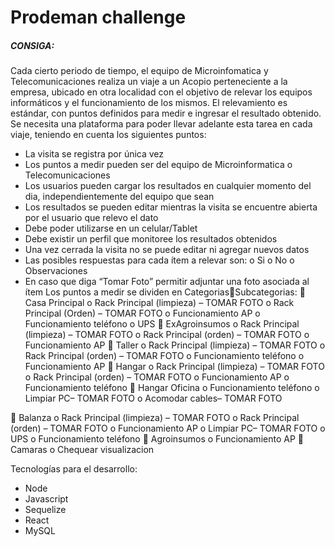 # Prodeman challenge

<h5>CONSIGA: </h5>

Cada cierto periodo de tiempo, el equipo de Microinfomatica y Telecomunicaciones realiza un
viaje a un Acopio perteneciente a la empresa, ubicado en otra localidad con el objetivo de
relevar los equipos informáticos y el funcionamiento de los mismos.
El relevamiento es estándar, con puntos definidos para medir e ingresar el resultado obtenido.
Se necesita una plataforma para poder llevar adelante esta tarea en cada viaje, teniendo en
cuenta los siguientes puntos:
- La visita se registra por única vez
- Los puntos a medir pueden ser del equipo de Microinformatica o Telecomunicaciones
- Los usuarios pueden cargar los resultados en cualquier momento del dia,
independientemente del equipo que sean
- Los resultados se pueden editar mientras la visita se encuentre abierta por el usuario
que relevo el dato
- Debe poder utilizarse en un celular/Tablet
- Debe existir un perfil que monitoree los resultados obtenidos
- Una vez cerrada la visita no se puede editar ni agregar nuevos datos
- Las posibles respuestas para cada ítem a relevar son:
o Si
o No
o Observaciones
- En caso que diga “Tomar Foto” permitir adjuntar una foto asociada al ítem
Los puntos a medir se dividen en CategoriasSubcategorias:
 Casa Principal
o Rack Principal (limpieza) – TOMAR FOTO
o Rack Principal (Orden) – TOMAR FOTO
o Funcionamiento AP
o Funcionamiento teléfono
o UPS
 ExAgroinsumos
o Rack Principal (limpieza) – TOMAR FOTO
o Rack Principal (orden) – TOMAR FOTO
o Funcionamiento AP
 Taller
o Rack Principal (limpieza) – TOMAR FOTO
o Rack Principal (orden) – TOMAR FOTO
o Funcionamiento teléfono
o Funcionamiento AP
 Hangar
o Rack Principal (limpieza) – TOMAR FOTO
o Rack Principal (orden) – TOMAR FOTO
o Funcionamiento AP
o Funcionamiento teléfono
 Hangar Oficina
o Funcionamiento teléfono
o Limpiar PC– TOMAR FOTO
o Acomodar cables– TOMAR FOTO

 Balanza
o Rack Principal (limpieza) – TOMAR FOTO
o Rack Principal (orden) – TOMAR FOTO
o Funcionamiento AP
o Limpiar PC– TOMAR FOTO
o UPS
o Funcionamiento teléfono
 Agroinsumos
o Funcionamiento AP
 Camaras
o Chequear visualizacion

Tecnologías para el desarrollo:
- Node
- Javascript
- Sequelize
- React
- MySQL
